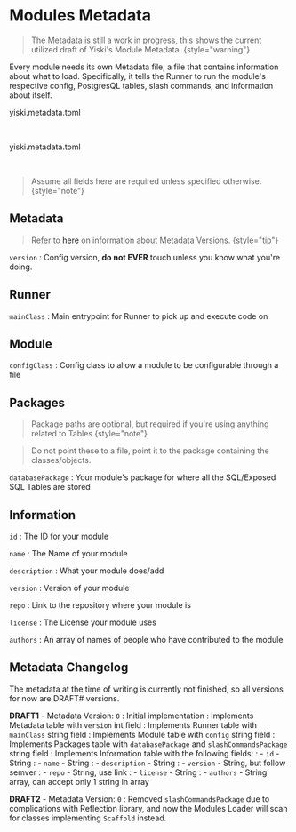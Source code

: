 # Modules Metadata

<primary-label ref="author-asojidev"/>
<secondary-label ref="co-author-deftu"/>
<secondary-label ref="experimental"/>

> The Metadata is still a work in progress, this shows the current utilized draft of Yiski's Module Metadata.
> {style="warning"}

Every module needs its own Metadata file, a file that contains information about what to load.
Specifically, it tells the Runner to run the module's respective config, PostgresQL tables, slash commands, and
information about itself.

<tabs>
<tab title="Empty">
<p>yiski.metadata.toml</p>
<br/>
<code-block lang="ini" src="yiski.metadata.example.toml"/>
</tab>
<tab title="Filled">
<p>yiski.metadata.toml</p>
<br/>
<code-block lang="ini" src="yiski.metadata.toml"/>
</tab>
</tabs>

> Assume all fields here are required unless specified otherwise.
> {style="note"}

## Metadata

> Refer to [here](#metadata-changelog) on information about Metadata Versions.
{style="tip"}

`version`
: Config version, **do not EVER** touch unless you know what you're doing.


## Runner

`mainClass`
: Main entrypoint for Runner to pick up and execute code on

## Module

`configClass`
: Config class to allow a module to be configurable through a file

## Packages

> Package paths are optional, but required if you're using anything related to Tables
> {style="note"}

> Do not point these to a file, point it to the package containing the classes/objects.

`databasePackage`
: Your module's package for where all the SQL/Exposed SQL Tables are stored

## Information

`id`
: The ID for your module

`name`
: The Name of your module

`description`
: What your module does/add

`version`
: Version of your module

`repo`
: Link to the repository where your module is

`license`
: The License your module uses

`authors`
: An array of names of people who have contributed to the module

## Metadata Changelog

The metadata at the time of writing is currently not finished, so all versions for now are DRAFT# versions.

**DRAFT1** - Metadata Version: `0`
: Initial implementation
: Implements Metadata table with `version` int field
: Implements Runner table with `mainClass` string field
: Implements Module table with `config` string field
: Implements Packages table with `databasePackage` and `slashCommandsPackage` string field
: Implements Information table with the following fields:
:  - `id` - String
:  - `name` - String
:  - `description` - String
:  - `version` - String, but follow semver
:  - `repo` - String, use link
:  - `license` - String
:  - `authors` - String array, can accept only 1 string in array

**DRAFT2** - Metadata Version: `0`
: Removed `slashCommandsPackage` due to complications with Reflection library, and now the Modules Loader will scan for classes implementing `Scaffold` instead.